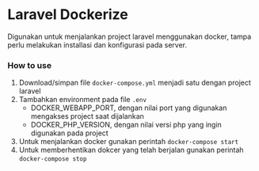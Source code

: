 # Laravel Dockerize
Digunakan untuk menjalankan project laravel menggunakan docker, tampa perlu melakukan installasi dan konfigurasi pada server.
</br>
### How to use
1. Download/simpan file `docker-compose.yml` menjadi satu dengan project laravel
2. Tambahkan environment pada file `.env`
    * DOCKER_WEBAPP_PORT, dengan nilai port yang digunakan mengakses project saat dijalankan
    * DOCKER_PHP_VERSION, dengan nilai versi php yang ingin digunakan pada project
3. Untuk menjalankan docker gunakan perintah `docker-compose start`
4. Untuk memberhentikan dokcer yang telah berjalan gunakan perintah `docker-compose stop`
